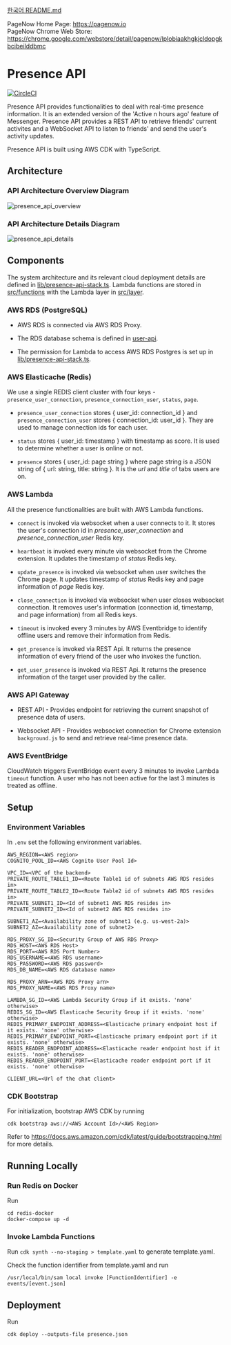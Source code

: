 [한국어 README.md](./README_KO.md)

PageNow Home Page: https://pagenow.io <br/>
PageNow Chrome Web Store: https://chrome.google.com/webstore/detail/pagenow/lplobiaakhgkjcldopgkbcibeilddbmc

# Presence API

[![CircleCI](https://circleci.com/gh/PageNow/presence-api/tree/main.svg?style=svg&circle-token=5e7032cef952ec6e36876b894bff5d81afc0d643)](https://circleci.com/gh/PageNow/presence-api/tree/main)

Presence API provides functionalities to deal with real-time presence information. It is an extended version of the 'Active n hours ago' feature of Messenger. Presence API provides a REST API to retrieve friends' current activites and a WebSocket API to listen to friends' and send the user's activity updates.

Presence API is built using AWS CDK with TypeScript.

## Architecture

### API Architecture Overview Diagram

![presence_api_overview](./images/presence_api_overview.png)

### API Architecture Details Diagram

![presence_api_details](./images/presence_api_details.png)

## Components

The system architecture and its relevant cloud deployment details are defined in [lib/presence-api-stack.ts](./lib/presence-api-stack.ts). Lambda functions are stored in [src/functions](./src/functions/) with the Lambda layer in [src/layer](./src/layer/).

### AWS RDS (PostgreSQL)

* AWS RDS is connected via AWS RDS Proxy.

* The RDS database schema is defined in [user-api](https://github.com/PageNow/user-api).

* The permission for Lambda to access AWS RDS Postgres is set up in [lib/presence-api-stack.ts](./lib/presence-api-stack.ts).

### AWS Elasticache (Redis)

We use a single REDIS client cluster with four keys - `presence_user_connection`, `presence_connection_user`, `status`, `page`.

* `presence_user_connection` stores { user_id: connection_id } and `presence_connection_user` stores { connection_id: user_id }. They are used to manage connection ids for each user.

* `status` stores { user_id: timestamp } with timestamp as score. It is used to determine whether a user is online or not.

* `presence` stores { user_id: page string } where page string is a JSON string of { url: string, title: string }. It is the _url_ and _title_ of tabs users are on.

### AWS Lambda

All the presence functionalities are built with AWS Lambda functions.

* `connect` is invoked via websocket when a user connects to it. It stores the user's connection id in *presence_user_connection* and *presence_connection_user* Redis key.

* `heartbeat` is invoked every minute via websocket from the Chrome extension. It updates the timestamp of _status_ Redis key.

* `update_presence` is invoked via websocket when user switches the Chrome page. It updates timestamp of *status* Redis key and page information of *page* Redis key.

* `close_connection` is invoked via websocket when user closes websocket connection. It removes user's information (connection id, timestamp, and page information) from all Redis keys. 

* `timeout` is invoked every 3 minutes by AWS Eventbridge to identify offline users and remove their information from Redis.

* `get_presence` is invoked via REST Api. It returns the presence information of every friend of the user who invokes the function.

* `get_user_presence` is invoked via REST Api. It returns the presence information of the target user provided by the caller.

### AWS API Gateway

* REST API - Provides endpoint for retrieving the current snapshot of presence data of users.

* Websocket API - Provides websocket connection for Chrome extension `background.js` to send and retrieve real-time presence data.

### AWS EventBridge

CloudWatch triggers EventBridge event every 3 minutes to invoke Lambda `timeout` function. A user who has not been active for the last 3 minutes is treated as offline.

## Setup

### Environment Variables

In `.env` set the following environment variables.
```
AWS_REGION=<AWS region>
COGNITO_POOL_ID=<AWS Cognito User Pool Id>

VPC_ID=<VPC of the backend>
PRIVATE_ROUTE_TABLE1_ID=<Route Table1 id of subnets AWS RDS resides in>
PRIVATE_ROUTE_TABLE2_ID=<Route Table2 id of subnets AWS RDS resides in>
PRIVATE_SUBNET1_ID=<Id of subnet1 AWS RDS resides in>
PRIVATE_SUBNET2_ID=<Id of subnet2 AWS RDS resides in>

SUBNET1_AZ=<Availability zone of subnet1 (e.g. us-west-2a)>
SUBNET2_AZ=<Availability zone of subnet2>

RDS_PROXY_SG_ID=<Security Group of AWS RDS Proxy>
RDS_HOST=<AWS RDS Host>
RDS_PORT=<AWS RDS Port Number>
RDS_USERNAME=<AWS RDS username>
RDS_PASSWORD=<AWS RDS password>
RDS_DB_NAME=<AWS RDS database name>

RDS_PROXY_ARN=<AWS RDS Proxy arn>
RDS_PROXY_NAME=<AWS RDS Proxy name>

LAMBDA_SG_ID=<AWS Lambda Security Group if it exists. 'none' otherwise>
REDIS_SG_ID=<AWS Elasticache Security Group if it exists. 'none' otherwise>
REDIS_PRIMARY_ENDPOINT_ADDRESS=<Elasticache primary endpoint host if it exists. 'none' otherwise>
REDIS_PRIMARY_ENDPOINT_PORT=<Elasticache primary endpoint port if it exists. 'none' otherwise>
REDIS_READER_ENDPOINT_ADDRESS=<Elasticache reader endpoint host if it exists. 'none' otherwise>
REDIS_READER_ENDPOINT_PORT=<Elasticache reader endpoint port if it exists. 'none' otherwise>

CLIENT_URL=<Url of the chat client>
```

### CDK Bootstrap

For initialization, bootstrap AWS CDK by running
```shell
cdk bootstrap aws://<AWS Account Id>/<AWS Region>
```
Refer to https://docs.aws.amazon.com/cdk/latest/guide/bootstrapping.html for more details.

## Running Locally

### Run Redis on Docker

Run
```shell
cd redis-docker
docker-compose up -d
```

### Invoke Lambda Functions

Run ```cdk synth --no-staging > template.yaml``` to generate template.yaml.

Check the function identifier from template.yaml and run
```shell
/usr/local/bin/sam local invoke [FunctionIdentifier] -e events/[event.json]
```

## Deployment

Run
```shell
cdk deploy --outputs-file presence.json
```
